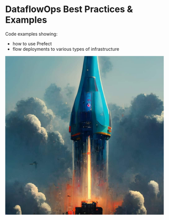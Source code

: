 # DataflowOps Best Practices & Examples
Code examples showing:
- how to use Prefect
- flow deployments to various types of infrastructure

![](docs/rocket_live_data_stack.jpeg)
